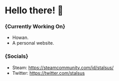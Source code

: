 # Hello there! 👋

### {Currently Working On}

- Howan.
- A personal website.

### {Socials}

- Steam: https://steamcommunity.com/id/stalsus/
- Twitter: https://twitter.com/stalsus

<!--
**stalsus/stalsus** is a ✨ _special_ ✨ repository because its `README.md` (this file) appears on your GitHub profile.

Here are some ideas to get you started:

- 🔭 I’m currently working on ...
- 🌱 I’m currently learning ...
- 👯 I’m looking to collaborate on ...
- 🤔 I’m looking for help with ...
- 💬 Ask me about ...
- 📫 How to reach me: ...
- 😄 Pronouns: ...
- ⚡ Fun fact: ...
-->

